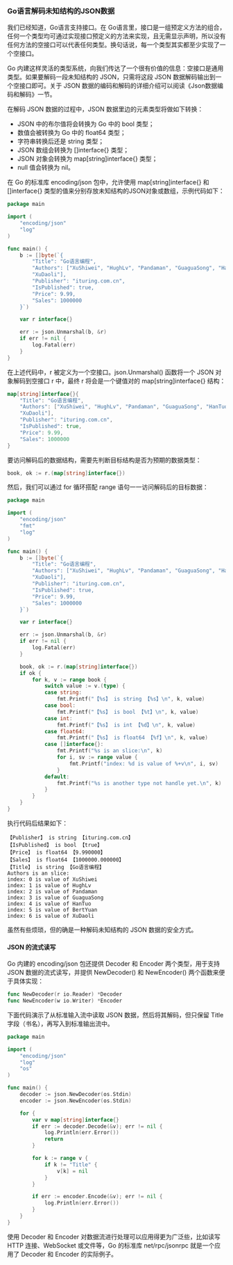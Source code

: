 ### Go语言解码未知结构的JSON数据

我们已经知道，Go语言支持接口。在 Go语言里，接口是一组预定义方法的组合，任何一个类型均可通过实现接口预定义的方法来实现，且无需显示声明，所以没有任何方法的空接口可以代表任何类型。换句话说，每一个类型其实都至少实现了一个空接口。

Go 内建这样灵活的类型系统，向我们传达了一个很有价值的信息：空接口是通用类型。如果要解码一段未知结构的 JSON，只需将这段 JSON 数据解码输出到一个空接口即可。关于 JSON 数据的编码和解码的详细介绍可以阅读《Json数据编码和解码》一节。

在解码 JSON 数据的过程中，JSON 数据里边的元素类型将做如下转换：

- JSON 中的布尔值将会转换为 Go 中的 bool 类型；
- 数值会被转换为 Go 中的 float64 类型；
- 字符串转换后还是 string 类型；
- JSON 数组会转换为 []interface{} 类型；
- JSON 对象会转换为 map[string]interface{} 类型；
- null 值会转换为 nil。

在 Go 的标准库 encoding/json 包中，允许使用 map[string]interface{} 和 []interface{} 类型的值来分别存放未知结构的JSON对象或数组，示例代码如下：

```go
package main

import (
	"encoding/json"
	"log"
)

func main() {
	b := []byte(`{
    	"Title": "Go语言编程",
    	"Authors": ["XuShiwei", "HughLv", "Pandaman", "GuaguaSong", "HanTuo", "BertYuan",
    	"XuDaoli"],
    	"Publisher": "ituring.com.cn",
    	"IsPublished": true,
    	"Price": 9.99,
    	"Sales": 1000000
	}`)

	var r interface{}

	err := json.Unmarshal(b, &r)
	if err != nil {
		log.Fatal(err)
	}
}
```

在上述代码中，r 被定义为一个空接口。json.Unmarshal() 函数将一个 JSON 对象解码到空接口 r 中，最终 r 将会是一个键值对的 map[string]interface{} 结构：

```go
map[string]interface{}{
    "Title": "Go语言编程",
    "Authors": ["XuShiwei", "HughLv", "Pandaman", "GuaguaSong", "HanTuo", "BertYuan",
    "XuDaoli"],
    "Publisher": "ituring.com.cn",
    "IsPublished": true,
    "Price": 9.99,
    "Sales": 1000000
}
```

要访问解码后的数据结构，需要先判断目标结构是否为预期的数据类型：

```go
book, ok := r.(map[string]interface{})
```

然后，我们可以通过 for 循环搭配 range 语句一一访问解码后的目标数据：

```go
package main

import (
	"encoding/json"
	"fmt"
	"log"
)

func main() {
	b := []byte(`{
    	"Title": "Go语言编程",
    	"Authors": ["XuShiwei", "HughLv", "Pandaman", "GuaguaSong", "HanTuo", "BertYuan",
    	"XuDaoli"],
    	"Publisher": "ituring.com.cn",
    	"IsPublished": true,
    	"Price": 9.99,
    	"Sales": 1000000
	}`)

	var r interface{}

	err := json.Unmarshal(b, &r)
	if err != nil {
		log.Fatal(err)
	}

	book, ok := r.(map[string]interface{})
	if ok {
		for k, v := range book {
			switch value := v.(type) {
			case string:
				fmt.Printf("【%s】 is string 【%s】\n", k, value)
			case bool:
				fmt.Printf("【%s】 is bool 【%t】\n", k, value)
			case int:
				fmt.Printf("【%s】 is int 【%d】\n", k, value)
			case float64:
				fmt.Printf("【%s】 is float64 【%f】\n", k, value)
			case []interface{}:
				fmt.Printf("%s is an slice:\n", k)
				for i, sv := range value {
					fmt.Printf("index: %d is value of %+v\n", i, sv)
				}
			default:
				fmt.Printf("%s is another type not handle yet.\n", k)
			}
		}
	}
}
```

执行代码后结果如下：

```text
【Publisher】 is string 【ituring.com.cn】
【IsPublished】 is bool 【true】
【Price】 is float64 【9.990000】
【Sales】 is float64 【1000000.000000】
【Title】 is string 【Go语言编程】
Authors is an slice:
index: 0 is value of XuShiwei
index: 1 is value of HughLv
index: 2 is value of Pandaman
index: 3 is value of GuaguaSong
index: 4 is value of HanTuo
index: 5 is value of BertYuan
index: 6 is value of XuDaoli
```

虽然有些烦琐，但的确是一种解码未知结构的 JSON 数据的安全方式。

#### JSON 的流式读写

Go 内建的 encoding/json 包还提供 Decoder 和 Encoder 两个类型，用于支持 JSON 数据的流式读写，并提供 NewDecoder() 和 NewEncoder() 两个函数来便于具体实现：

```go
func NewDecoder(r io.Reader) *Decoder
func NewEncoder(w io.Writer) *Encoder
```

下面代码演示了从标准输入流中读取 JSON 数据，然后将其解码，但只保留 Title 字段（书名），再写入到标准输出流中。

```go
package main

import (
	"encoding/json"
	"log"
	"os"
)

func main() {
	decoder := json.NewDecoder(os.Stdin)
	encoder := json.NewEncoder(os.Stdin)

	for {
		var v map[string]interface{}
		if err := decoder.Decode(&v); err != nil {
			log.Println(err.Error())
			return
		}

		for k := range v {
			if k != "Title" {
				v[k] = nil
			}
		}

		if err := encoder.Encode(&v); err != nil {
			log.Println(err.Error())
		}
	}
}
```

使用 Decoder 和 Encoder 对数据流进行处理可以应用得更为广泛些，比如读写 HTTP 连接、WebSocket 或文件等，Go 的标准库 net/rpc/jsonrpc 就是一个应用了 Decoder 和 Encoder 的实际例子。